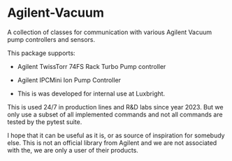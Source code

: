 # Agilent-Vacuum
A collection of classes for communication with various Agilent Vacuum pump controllers and sensors.

This package supports:
* Agilent TwissTorr 74FS Rack Turbo Pump controller 
* Agilent IPCMini Ion Pump Controller

* This is was developed for internal use at Luxbright.

This is used 24/7 in production lines and R&D labs since year 2023.
But we only use a subset of all implemented commands and not all commands are tested by the pytest suite.

I hope that it can be useful as it is, or as source of inspiration for somebudy else.
This is not an official library from Agilent and we are not associated with the, 
we are only a user of their products.
